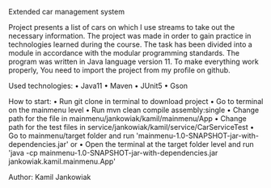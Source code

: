 Extended car management system

Project presents a list of cars on which I use streams to take out the necessary information.
The project was made in order to gain practice in technologies learned during the course.
The task has been divided into a module in accordance with the modular programming standards.
The program was written in Java language version 11. To make everything work properly, You need to import the project from my profile on github.

Used technologies:
•	Java11
•	Maven
•	JUnit5
•	Gson

How to start:
•	Run git clone in terminal to download project
•	Go to terminal on the mainmenu level
•	Run mvn clean compile assembly:single
•   Change path for the file in mainmenu/jankowiak/kamil/mainmenu/App
•   Change path for the test files in service/jankowiak/kamil/service/CarServiceTest
•	Go to mainmenu/target folder and run 'mainmenu-1.0-SNAPSHOT-jar-with-dependencies.jar' 
                                    or
•	Open the terminal at the target folder level and run 'java -cp mainmenu-1.0-SNAPSHOT-jar-with-dependencies.jar jankowiak.kamil.mainmenu.App'

Author:
Kamil Jankowiak
